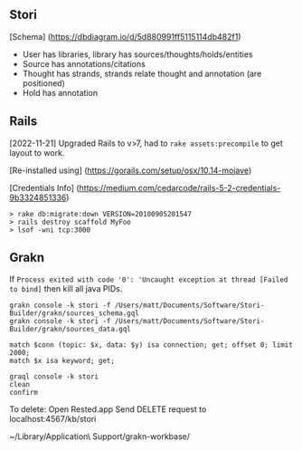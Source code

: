 Stori
---
[Schema] (https://dbdiagram.io/d/5d880991ff5115114db482f1)

- User has libraries, library has sources/thoughts/holds/entities
- Source has annotations/citations
- Thought has strands, strands relate thought and annotation (are positioned)
- Hold has annotation


Rails
---
[2022-11-21] Upgraded Rails to v>7, had to `rake assets:precompile` to get layout to work.

[Re-installed using] (https://gorails.com/setup/osx/10.14-mojave)

[Credentials Info] (https://medium.com/cedarcode/rails-5-2-credentials-9b3324851336)

```
> rake db:migrate:down VERSION=20100905201547
> rails destroy scaffold MyFoo
> lsof -wni tcp:3000
```

Grakn
---

If `Process exited with code '0': 'Uncaught exception at thread [Failed to bind]` then kill all java PIDs.

```
grakn console -k stori -f /Users/matt/Documents/Software/Stori-Builder/grakn/sources_schema.gql
grakn console -k stori -f /Users/matt/Documents/Software/Stori-Builder/grakn/sources_data.gql

match $conn (topic: $x, data: $y) isa connection; get; offset 0; limit 2000;
match $x isa keyword; get;

graql console -k stori
clean
confirm
```

To delete:
Open Rested.app
Send DELETE request to localhost:4567/kb/stori

~/Library/Application\ Support/grakn-workbase/